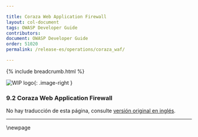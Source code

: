 ```yaml
---

title: Coraza Web Application Firewall
layout: col-document
tags: OWASP Developer Guide
contributors:
document: OWASP Developer Guide
order: 51020
permalink: /release-es/operations/coraza_waf/

---
```


{% include breadcrumb.html %}

<style type="text/css">
.image-right {
  height: 180px;
  display: block;
  margin-left: auto;
  margin-right: auto;
  float: right;
}
</style>

![WIP logo](../../../assets/images/dg_wip.png "Work in progress"){: .image-right }

### 9.2 Coraza Web Application Firewall

No hay traducción de esta página, consulte [versión original en inglés][release1102].

----

[release1102]: https://github.com/OWASP/www-project-developer-guide/blob/main/release/11-operations/02-coraza.md

\newpage
